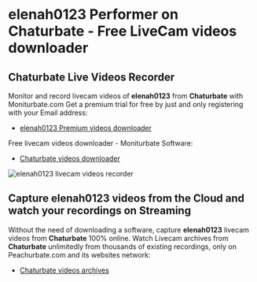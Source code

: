 # elenah0123 Performer on Chaturbate - Free LiveCam videos downloader

## Chaturbate Live Videos Recorder

Monitor and record livecam videos of **elenah0123** from **Chaturbate** with Moniturbate.com
Get a premium trial for free by just and only registering with your Email address:
* [elenah0123 Premium videos downloader](https://moniturbate.com/request-demo-licence-key.html)

Free livecam videos downloader - Moniturbate Software:
* [Chaturbate videos downloader](https://moniturbate.com/moniturbate-download-software.html)

![elenah0123 livecam videos recorder](https://peachurnet.com/templates/moniturbate-software.png)


## Capture elenah0123 videos from the Cloud and watch your recordings on Streaming

Without the need of downloading a software, capture **elenah0123** livecam videos from **Chaturbate** 100% online.
Watch Livecam archives from **Chaturbate** unlimitedly from thousands of existing recordings, only on Peachurbate.com and its websites network:
* [Chaturbate videos archives](https://peachurnet.com/)